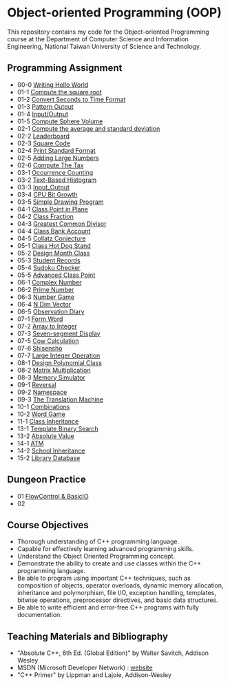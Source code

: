 # Object-oriented Programming (OOP)
This repository contains my code for the Object-oriented Programming course at the Department of Computer Science and Information Engineering, National Taiwan University of Science and Technology.

## Programming Assignment
- 00-0 [Writing Hello World](https://github.com/yxleong/NTUST-assignments/tree/main/OOP/Coursework000_WritingHelloWorld)
- 01-1 [Compute the square root](https://github.com/yxleong/NTUST-assignments/tree/main/OOP/Coursework101_ComputeSQRT)
- 01-2 [Convert Seconds to Time Format](https://github.com/yxleong/NTUST-assignments/tree/main/OOP/Coursework102_ComputeHMS)
- 01-3 [Pattern Output](https://github.com/yxleong/NTUST-assignments/tree/main/OOP/Labwork103_PatternOutput)
- 01-4 [Input/Output](https://github.com/yxleong/NTUST-assignments/tree/main/OOP/Labwork104_InputOutput)
- 01-5 [Compute Sphere Volume](https://github.com/yxleong/NTUST-assignments/tree/main/OOP/Labwork105_ComputeSphereVolume)
- 02-1 [Compute the average and standard deviation](https://github.com/yxleong/NTUST-assignments/tree/main/OOP/Coursework201_ComputeStandardDeviation)
- 02-2 [Leaderboard](https://github.com/yxleong/NTUST-assignments/tree/main/OOP/Coursework202_Leaderboard)
- 02-3 [Square Code](https://github.com/yxleong/NTUST-assignments/tree/main/OOP/Coursework203_SquareCode)
- 02-4 [Print Standard Format](https://github.com/yxleong/NTUST-assignments/tree/main/OOP/Labwork204_PrintStandardFormat)
- 02-5 [Adding Large Numbers](https://github.com/yxleong/NTUST-assignments/tree/main/OOP/Labwork205_AddingLargeNumbers)
- 02-6 [Compute The Tax](https://github.com/yxleong/NTUST-assignments/tree/main/OOP/Labwork206_ComputeTheTax)
- 03-1 [Occurrence Counting](https://github.com/yxleong/NTUST-assignments/tree/main/OOP/Coursework301_OccurrenceCounting)
- 03-2 [Text-Based Histogram](https://github.com/yxleong/NTUST-assignments/tree/main/OOP/Coursework302_TextBasedHistogram)
- 03-3 [Input_Output](https://github.com/yxleong/NTUST-assignments/tree/main/OOP/Labwork303_InputOutput)
- 03-4 [CPU Bit Growth](https://github.com/yxleong/NTUST-assignments/tree/main/OOP/Labwork304_CPUBitGrowth)
- 03-5 [Simple Drawing Program](https://github.com/yxleong/NTUST-assignments/tree/main/OOP/Labwork305_SimpleDrawingProgram)
- 04-1 [Class Point in Plane](https://github.com/yxleong/NTUST-assignments/tree/main/OOP/Coursework401_ClassPointInPlane)
- 04-2 [Class Fraction](https://github.com/yxleong/NTUST-assignments/tree/main/OOP/Coursework402_Fraction)
- 04-3 [Greatest Common Divisor](https://github.com/yxleong/NTUST-assignments/tree/main/OOP/Labwork403_GreatestCommonDivisor)
- 04-4 [Class Bank Account](https://github.com/yxleong/NTUST-assignments/tree/main/OOP/Coursework404_BankAccount)
- 04-5 [Collatz Conjecture](https://github.com/yxleong/NTUST-assignments/tree/main/OOP/Labwork405_CollatzConjecture)
- 05-1 [Class Hot Dog Stand](https://github.com/yxleong/NTUST-assignments/tree/main/OOP/Coursework501_HotDogStand)
- 05-2 [Design Month Class](https://github.com/yxleong/NTUST-assignments/tree/main/OOP/Coursework502_DesignMonthClass)
- 05-3 [Student Records](https://github.com/yxleong/NTUST-assignments/tree/main/OOP/Labwork503_StudentRecord)
- 05-4 [Sudoku Checker](https://github.com/yxleong/NTUST-assignments/tree/main/OOP/Labwork504_SudokuChecker)
- 05-5 [Advanced Class Point](https://github.com/yxleong/NTUST-assignments/tree/main/OOP/Labwork505_AdvancedClassPoint)
- 06-1 [Complex Number](https://github.com/yxleong/NTUST-assignments/tree/main/OOP/Coursework601_ComplexNumber)
- 06-2 [Prime Number](https://github.com/yxleong/NTUST-assignments/tree/main/OOP/Coursework602_PrimeNumber)
- 06-3 [Number Game](https://github.com/yxleong/NTUST-assignments/tree/main/OOP/Labwork603_NumberGame)
- 06-4 [N Dim Vector](https://github.com/yxleong/NTUST-assignments/tree/main/OOP/Labwork604_nDimensionalVector)
- 06-5 [Observation Diary](https://github.com/yxleong/NTUST-assignments/tree/main/OOP/Labwork605_ObservationDiary)
- 07-1 [Form Word](https://github.com/yxleong/NTUST-assignments/tree/main/OOP/Coursework701_FormWord)
- 07-2 [Array to Integer](https://github.com/yxleong/NTUST-assignments/tree/main/OOP/Coursework702_ArrayToInteger)
- 07-3 [Seven-segment Display](https://github.com/yxleong/NTUST-assignments/tree/main/OOP/Coursework703_SevenSegmentDisplay)
- 07-5 [Cow Calculation](https://github.com/yxleong/NTUST-assignments/tree/main/OOP/Labwork705_CowCalculation)
- 07-6 [Shisensho](https://github.com/yxleong/NTUST-assignments/tree/main/OOP/Labwork706_Shisensho)
- 07-7 [Large Integer Operation](https://github.com/yxleong/NTUST-assignments/tree/main/OOP/Coursework707_LargeIntegerOperation)
- 08-1 [Design Polynomial Class](https://github.com/yxleong/NTUST-assignments/tree/main/OOP/Coursework0801_DesignPolynomialClass)
- 08-2 [Matrix Multiplication](https://github.com/yxleong/NTUST-assignments/tree/main/OOP/Coursework0802_MatrixMultiplication)
- 08-3 [Memory Simulator](https://github.com/yxleong/NTUST-assignments/tree/main/OOP/Coursework0803_MemorySimulator)
- 09-1 [Reversal](https://github.com/yxleong/NTUST-assignments/tree/main/OOP/Coursework0901_Reversal)
- 09-2 [Namespace](https://github.com/yxleong/NTUST-assignments/tree/main/OOP/Coursework0902_Namespace)
- 09-3 [The Translation Machine](https://github.com/yxleong/NTUST-assignments/tree/main/OOP/Coursework0903_TheTranslationMachine)
- 10-1 [Combinations](https://github.com/yxleong/NTUST-assignments/tree/main/OOP/Coursework1001_Combinations)
- 10-2 [Word Game](https://github.com/yxleong/NTUST-assignments/tree/main/OOP/Coursework1002_WordGame)
- 11-1 [Class Inheritance](https://github.com/yxleong/NTUST-assignments/tree/main/OOP/Coursework1101_ClassInheritance)
- 13-1 [Template Binary Search](https://github.com/yxleong/NTUST-assignments/tree/main/OOP/Coursework1301_TemplateBinarySearch)
- 13-2 [Absolute Value](https://github.com/yxleong/NTUST-assignments/tree/main/OOP/Coursework1302_AbsoluteValue)
- 14-1 [ATM](https://github.com/yxleong/NTUST-assignments/tree/main/OOP/Coursework1401_ATM)
- 14-2 [School Inheritance](https://github.com/yxleong/NTUST-assignments/tree/main/OOP/Coursework1402_InheritanceSchool)
- 15-2 [Library Database](https://github.com/yxleong/NTUST-assignments/tree/main/OOP/Coursework1502_Library)

## Dungeon Practice
- 01 [FlowControl & BasicIO]()
- 02 

## Course Objectives
- Thorough understanding of C++ programming language.
- Capable for effectively learning advanced programming skills.
- Understand the Object Oriented Programming concept.
- Demonstrate the ability to create and use classes within the C++ programming language.
- Be able to program using important C++ techniques, such as composition of objects, operator overloads, dynamic memory allocation, inheritance and polymorphism, file I/O, exception handling, templates, bitwise operations, preprocessor directives, and basic data structures.
- Be able to write efficient and error-free C++ programs with fully documentation.

## Teaching Materials and Bibliography
- "Absolute C++, 6th Ed. (Global Edition)" by Walter Savitch, Addison Wesley
- MSDN (Microsoft Developer Network) : [website](https://msdn.microsoft.com/)
- "C++ Primer" by Lippman and Lajoie, Addison-Wesley
